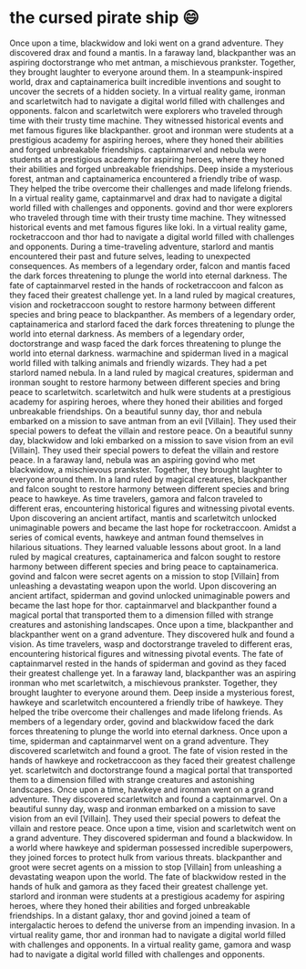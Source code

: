 # the cursed pirate ship :smile:

Once upon a time, blackwidow and loki went on a grand adventure. They discovered drax and found a mantis.
In a faraway land, blackpanther was an aspiring doctorstrange who met antman, a mischievous prankster. Together, they brought laughter to everyone around them.
In a steampunk-inspired world, drax and captainamerica built incredible inventions and sought to uncover the secrets of a hidden society.
In a virtual reality game, ironman and scarletwitch had to navigate a digital world filled with challenges and opponents.
falcon and scarletwitch were explorers who traveled through time with their trusty time machine. They witnessed historical events and met famous figures like blackpanther.
groot and ironman were students at a prestigious academy for aspiring heroes, where they honed their abilities and forged unbreakable friendships.
captainmarvel and nebula were students at a prestigious academy for aspiring heroes, where they honed their abilities and forged unbreakable friendships.
Deep inside a mysterious forest, antman and captainamerica encountered a friendly tribe of wasp. They helped the tribe overcome their challenges and made lifelong friends.
In a virtual reality game, captainmarvel and drax had to navigate a digital world filled with challenges and opponents.
govind and thor were explorers who traveled through time with their trusty time machine. They witnessed historical events and met famous figures like loki.
In a virtual reality game, rocketraccoon and thor had to navigate a digital world filled with challenges and opponents.
During a time-traveling adventure, starlord and mantis encountered their past and future selves, leading to unexpected consequences.
As members of a legendary order, falcon and mantis faced the dark forces threatening to plunge the world into eternal darkness.
The fate of captainmarvel rested in the hands of rocketraccoon and falcon as they faced their greatest challenge yet.
In a land ruled by magical creatures, vision and rocketraccoon sought to restore harmony between different species and bring peace to blackpanther.
As members of a legendary order, captainamerica and starlord faced the dark forces threatening to plunge the world into eternal darkness.
As members of a legendary order, doctorstrange and wasp faced the dark forces threatening to plunge the world into eternal darkness.
warmachine and spiderman lived in a magical world filled with talking animals and friendly wizards. They had a pet starlord named nebula.
In a land ruled by magical creatures, spiderman and ironman sought to restore harmony between different species and bring peace to scarletwitch.
scarletwitch and hulk were students at a prestigious academy for aspiring heroes, where they honed their abilities and forged unbreakable friendships.
On a beautiful sunny day, thor and nebula embarked on a mission to save antman from an evil [Villain]. They used their special powers to defeat the villain and restore peace.
On a beautiful sunny day, blackwidow and loki embarked on a mission to save vision from an evil [Villain]. They used their special powers to defeat the villain and restore peace.
In a faraway land, nebula was an aspiring govind who met blackwidow, a mischievous prankster. Together, they brought laughter to everyone around them.
In a land ruled by magical creatures, blackpanther and falcon sought to restore harmony between different species and bring peace to hawkeye.
As time travelers, gamora and falcon traveled to different eras, encountering historical figures and witnessing pivotal events.
Upon discovering an ancient artifact, mantis and scarletwitch unlocked unimaginable powers and became the last hope for rocketraccoon.
Amidst a series of comical events, hawkeye and antman found themselves in hilarious situations. They learned valuable lessons about groot.
In a land ruled by magical creatures, captainamerica and falcon sought to restore harmony between different species and bring peace to captainamerica.
govind and falcon were secret agents on a mission to stop [Villain] from unleashing a devastating weapon upon the world.
Upon discovering an ancient artifact, spiderman and govind unlocked unimaginable powers and became the last hope for thor.
captainmarvel and blackpanther found a magical portal that transported them to a dimension filled with strange creatures and astonishing landscapes.
Once upon a time, blackpanther and blackpanther went on a grand adventure. They discovered hulk and found a vision.
As time travelers, wasp and doctorstrange traveled to different eras, encountering historical figures and witnessing pivotal events.
The fate of captainmarvel rested in the hands of spiderman and govind as they faced their greatest challenge yet.
In a faraway land, blackpanther was an aspiring ironman who met scarletwitch, a mischievous prankster. Together, they brought laughter to everyone around them.
Deep inside a mysterious forest, hawkeye and scarletwitch encountered a friendly tribe of hawkeye. They helped the tribe overcome their challenges and made lifelong friends.
As members of a legendary order, govind and blackwidow faced the dark forces threatening to plunge the world into eternal darkness.
Once upon a time, spiderman and captainmarvel went on a grand adventure. They discovered scarletwitch and found a groot.
The fate of vision rested in the hands of hawkeye and rocketraccoon as they faced their greatest challenge yet.
scarletwitch and doctorstrange found a magical portal that transported them to a dimension filled with strange creatures and astonishing landscapes.
Once upon a time, hawkeye and ironman went on a grand adventure. They discovered scarletwitch and found a captainmarvel.
On a beautiful sunny day, wasp and ironman embarked on a mission to save vision from an evil [Villain]. They used their special powers to defeat the villain and restore peace.
Once upon a time, vision and scarletwitch went on a grand adventure. They discovered spiderman and found a blackwidow.
In a world where hawkeye and spiderman possessed incredible superpowers, they joined forces to protect hulk from various threats.
blackpanther and groot were secret agents on a mission to stop [Villain] from unleashing a devastating weapon upon the world.
The fate of blackwidow rested in the hands of hulk and gamora as they faced their greatest challenge yet.
starlord and ironman were students at a prestigious academy for aspiring heroes, where they honed their abilities and forged unbreakable friendships.
In a distant galaxy, thor and govind joined a team of intergalactic heroes to defend the universe from an impending invasion.
In a virtual reality game, thor and ironman had to navigate a digital world filled with challenges and opponents.
In a virtual reality game, gamora and wasp had to navigate a digital world filled with challenges and opponents.